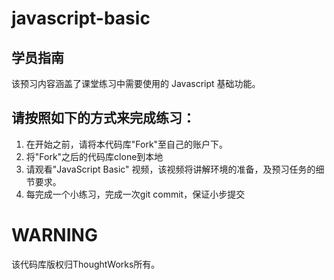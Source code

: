 # javascript-basic
## 学员指南
该预习内容涵盖了课堂练习中需要使用的 Javascript 基础功能。  

## 请按照如下的方式来完成练习：
1. 在开始之前，请将本代码库"Fork"至自己的账户下。
2. 将"Fork"之后的代码库clone到本地
3. 请观看"JavaScript Basic" 视频，该视频将讲解环境的准备，及预习任务的细节要求。
4. 每完成一个小练习，完成一次git commit，保证小步提交

# WARNING
该代码库版权归ThoughtWorks所有。
